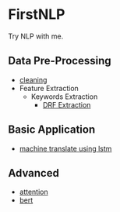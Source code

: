 # FirstNLP
Try NLP with me.

## Data Pre-Processing
- [cleaning](translate/data_cleaning.py)
- Feature Extraction
  - Keywords Extraction
    - [DRF Extraction](drf/drf_extractor.py)

## Basic Application

- [machine translate using lstm](translate)

## Advanced

- [attention](attention)
- [bert](bert)



